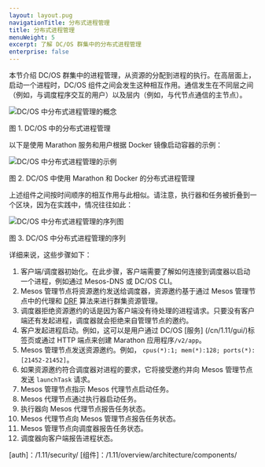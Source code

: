 ```yaml
---
layout: layout.pug
navigationTitle: 分布式进程管理
title: 分布式进程管理
menuWeight: 5
excerpt: 了解 DC/OS 群集中的分布式进程管理
enterprise: false
---
```



本节介绍 DC/OS 群集中的进程管理，从资源的分配到进程的执行。在高层面上，启动一个进程时，DC/OS 组件之间会发生这种相互作用。通信发生在不同层之间（例如，与调度程序交互的用户）以及层内（例如，与代节点通信的主节点）。

![DC/OS 中分布式进程管理的概念](/cn/1.11/img/dcos-architecture-distributed-process-management-concept.png)

图 1. DC/OS 中的分布式进程管理

以下是使用 Marathon 服务和用户根据 Docker 镜像启动容器的示例：

![DC/OS 中分布式进程管理的示例](/cn/1.11/img/dcos-architecture-distributed-process-management-example.png)

图 2. DC/OS 中使用 Marathon 和 Docker 的分布式进程管理

上述组件之间按时间顺序的相互作用与此相似。请注意，执行器和任务被折叠到一个区块，因为在实践中，情况往往如此：

![DC/OS 中分布式进程管理的序列图](/cn/1.11/img/dcos-architecture-distributed-process-management-seq-diagram.png)

图 3. DC/OS 中分布式进程管理的序列

详细来说，这些步骤如下：

1. 客户端/调度器初始化。在此步骤，客户端需要了解如何连接到调度器以启动一个进程，例如通过 Mesos-DNS 或 DC/OS CLI。
1. Mesos 管理节点将资源邀约发送给调度器，资源邀约基于通过 Mesos 管理节点中的代理和 <a href="https://www.cs.berkeley.edu/~alig/papers/drf.pdf">DRF</a> 算法来进行群集资源管理。
1. 调度器拒绝资源邀约的话是因为客户端没有待处理的进程请求。只要没有客户端还有发起进程，调度器就会拒绝来自管理节点的邀约。
1. 客户发起进程启动。例如，这可以是用户通过 DC/OS [服务] (/cn/1.11/gui/)标签页或通过 HTTP 端点来创建 Marathon 应用程序`/v2/app`。
1. Mesos 管理节点发送资源邀约。例如， `cpus(*):1; mem(*):128; ports(*):[21452-21452]`。
1. 如果资源邀约符合调度器对进程的要求，它将接受邀约并向 Mesos 管理节点发送 `launchTask` 请求。
1. Mesos 管理节点指示 Mesos 代理节点启动任务。
1. Mesos 代理节点通过执行器启动任务。
1. 执行器向 Mesos 代理节点报告任务状态。
1. Mesos 代理节点向 Mesos 管理节点报告任务状态。
1. Mesos 管理节点向调度器报告任务状态。
1. 调度器向客户端报告进程状态。


[auth]：/1.11/security/
[组件]：/1.11/overview/architecture/components/
